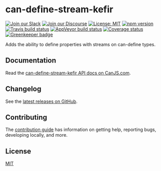 # can-define-stream-kefir

[![Join our Slack](https://img.shields.io/badge/slack-join%20chat-611f69.svg)](https://www.bitovi.com/community/slack?utm_source=badge&utm_medium=badge&utm_campaign=pr-badge&utm_content=badge)
[![Join our Discourse](https://img.shields.io/discourse/https/forums.bitovi.com/posts.svg)](https://forums.bitovi.com/?utm_source=badge&utm_medium=badge&utm_campaign=pr-badge&utm_content=badge)
[![License: MIT](https://img.shields.io/badge/license-MIT-blue.svg)](https://github.com/canjs/can-define-stream-kefir/blob/master/LICENSE)
[![npm version](https://badge.fury.io/js/can-define-stream-kefir.svg)](https://www.npmjs.com/package/can-define-stream-kefir)
[![Travis build status](https://travis-ci.org/canjs/can-define-stream-kefir.svg?branch=master)](https://travis-ci.org/canjs/can-define-stream-kefir)
[![AppVeyor build status](https://ci.appveyor.com/api/projects/status/github/canjs/can-define-stream-kefir?branch=master&svg=true)](https://ci.appveyor.com/project/matthewp/can-define-stream-kefir)
[![Coverage status](https://coveralls.io/repos/github/canjs/can-define-stream-kefir/badge.svg?branch=master)](https://coveralls.io/github/canjs/can-define-stream-kefir?branch=master)
[![Greenkeeper badge](https://badges.greenkeeper.io/canjs/can-define-stream-kefir.svg)](https://greenkeeper.io/)

Adds the ability to define properties with streams on can-define types.

## Documentation

Read the [can-define-stream-kefir API docs on CanJS.com](https://canjs.com/doc/can-define-stream-kefir.html).

## Changelog

See the [latest releases on GitHub](https://github.com/canjs/can-define-stream-kefir/releases).

## Contributing

The [contribution guide](https://github.com/canjs/can-define-stream-kefir/blob/master/CONTRIBUTING.md) has information on getting help, reporting bugs, developing locally, and more.

## License

[MIT](https://github.com/canjs/can-define-stream-kefir/blob/master/LICENSE)
